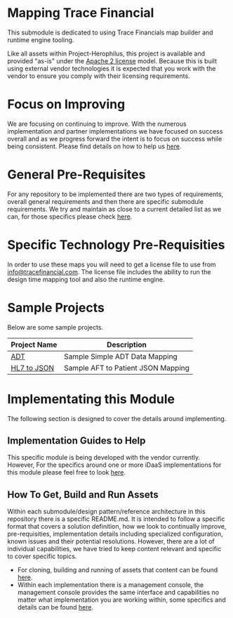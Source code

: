 # Mapping Trace Financial
This submodule is dedicated to using Trace Financials map builder and runtime engine tooling. 

Like all assets within Project-Herophilus, this project is available and provided "as-is" under
the [Apache 2 license](https://www.apache.org/licenses/LICENSE-2.0) model. Because this is built
using external vendor technologies it is expected that you work with the vendor to ensure you comply with their licensing requirements.

# Focus on Improving
We are focusing on continuing to improve. With the numerous implementation and partner implementations we
have focused on success overall and as we progress forward the intent is to focus on success while being consistent.
Please find details on how to help us [here](https://github.com/Project-Herophilus/Project-Herophilus-Assets/blob/main/OngoingEnhancements.md).

# General Pre-Requisites
For any repository to be implemented there are two types of requirements, overall general requirements
and then there are specific submodule requirements. We try and maintain as close to a current detailed list
as we can, for those specifics please check [here](https://github.com/Project-Herophilus/Project-Herophilus-Assets/blob/main/PreRequisites.md).

# Specific Technology Pre-Requisities
In order to use these maps you will need to get a license file to use from
info@tracefinancial.com. The license file includes the ability to run the design time 
mapping tool and also the runtime engine. 

# Sample Projects
Below are some sample projects.

| Project Name                                                                                                  | Description                    | 
|---------------------------------------------------------------------------------------------------------------|--------------------------------| 
| [ADT](https://github.com/Project-Herophilus/iDaaS-DREaM/tree/main/maps-tracefinancial/ADT)                    | Sample Simple ADT Data Mapping |
| [HL7 to JSON](https://github.com/Project-Herophilus/iDaaS-DREaM/tree/main/maps-tracefinancial/HL7ToPtRecords) | Sample AFT to Patient JSON Mapping|

# Implementating this Module
The following section is designed to cover the details around implementing.

## Implementation Guides to Help
This specific module is being developed with the vendor currently. However, For the specifics around one or more 
iDaaS implementations for this module please feel free to look
[here](https://github.com/Project-Herophilus/Project-Herophilus-Assets/blob/main/Platform-Content/ImplementationGuides/intro.md).

## How To Get, Build and Run Assets
Within each submodule/design pattern/reference architecture in this repository there is a specific README.md. It is
intended to follow a specific format that covers a solution definition, how we look to continually improve, pre-requisities,
implementation details including specialized configuration, known issues and their potential resolutions.
However, there are a lot of individual capabilities, we have tried to keep content relevant and specific to
cover specific topics.
- For cloning, building and running of assets that content can be found
  [here](https://github.com/Project-Herophilus/Project-Herophilus-Assets/blob/main/CloningBuildingRunningSolution.md).
- Within each implementation there is a management console, the management console provides the same
  interface and capabilities no matter what implementation you are working within, some specifics and
  details can be found [here](https://github.com/Project-Herophilus/Project-Herophilus-Assets/blob/main/AdministeringPlatform.md).

